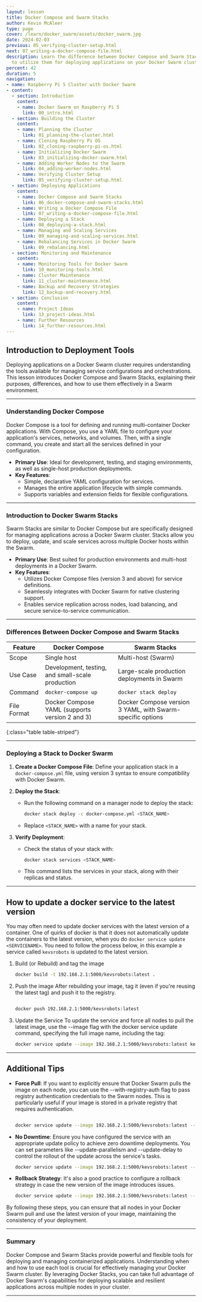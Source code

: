 ```yaml
---
layout: lesson
title: Docker Compose and Swarm Stacks
author: Kevin McAleer
type: page
cover: /learn/docker_swarm/assets/docker_swarm.jpg
date: 2024-02-03
previous: 05_verifying-cluster-setup.html
next: 07_writing-a-docker-compose-file.html
description: Learn the difference between Docker Compose and Swarm Stacks, and how
  to utilize them for deploying applications on your Docker Swarm cluster.
percent: 42
duration: 5
navigation:
- name: Raspberry Pi 5 Cluster with Docker Swarm
- content:
  - section: Introduction
    content:
    - name: Docker Swarm on Raspberry Pi 5
      link: 00_intro.html
  - section: Building the Cluster
    content:
    - name: Planning the Cluster
      link: 01_planning-the-cluster.html
    - name: Cloning Raspberry Pi OS
      link: 02_cloning-raspberry-pi-os.html
    - name: Initializing Docker Swarm
      link: 03_initializing-docker-swarm.html
    - name: Adding Worker Nodes to the Swarm
      link: 04_adding-worker-nodes.html
    - name: Verifying Cluster Setup
      link: 05_verifying-cluster-setup.html
  - section: Deploying Applications
    content:
    - name: Docker Compose and Swarm Stacks
      link: 06_docker-compose-and-swarm-stacks.html
    - name: Writing a Docker Compose File
      link: 07_writing-a-docker-compose-file.html
    - name: Deploying a Stack
      link: 08_deploying-a-stack.html
    - name: Managing and Scaling Services
      link: 09_managing-and-scaling-services.html
    - name: Rebalancing Services in Docker Swarm
      link: 09_rebalancing.html
  - section: Monitoring and Maintenance
    content:
    - name: Monitoring Tools for Docker Swarm
      link: 10_monitoring-tools.html
    - name: Cluster Maintenance
      link: 11_cluster-maintenance.html
    - name: Backup and Recovery Strategies
      link: 12_backup-and-recovery.html
  - section: Conclusion
    content:
    - name: Project Ideas
      link: 13_project-ideas.html
    - name: Further Resources
      link: 14_further-resources.html
---
```



## Introduction to Deployment Tools

Deploying applications on a Docker Swarm cluster requires understanding the tools available for managing service configurations and orchestrations. This lesson introduces Docker Compose and Swarm Stacks, explaining their purposes, differences, and how to use them effectively in a Swarm environment.

---

### Understanding Docker Compose

Docker Compose is a tool for defining and running multi-container Docker applications. With Compose, you use a YAML file to configure your application's services, networks, and volumes. Then, with a single command, you create and start all the services defined in your configuration.

- **Primary Use**: Ideal for development, testing, and staging environments, as well as single-host production deployments.
- **Key Features**:
  - Simple, declarative YAML configuration for services.
  - Manages the entire application lifecycle with simple commands.
  - Supports variables and extension fields for flexible configurations.

---

### Introduction to Docker Swarm Stacks

Swarm Stacks are similar to Docker Compose but are specifically designed for managing applications across a Docker Swarm cluster. Stacks allow you to deploy, update, and scale services across multiple Docker hosts within the Swarm.

- **Primary Use**: Best suited for production environments and multi-host deployments in a Docker Swarm.
- **Key Features**:
  - Utilizes Docker Compose files (version 3 and above) for service definitions.
  - Seamlessly integrates with Docker Swarm for native clustering support.
  - Enables service replication across nodes, load balancing, and secure service-to-service communication.

---

### Differences Between Docker Compose and Swarm Stacks

| Feature | Docker Compose | Swarm Stacks |
|---------|----------------|--------------|
| Scope   | Single host    | Multi-host (Swarm) |
| Use Case| Development, testing, and small-scale production | Large-scale production deployments in Swarm |
| Command | `docker-compose up` | `docker stack deploy` |
| File Format | Docker Compose YAML (supports version 2 and 3) | Docker Compose version 3 YAML, with Swarm-specific options |
{:class="table table-striped"}

---

### Deploying a Stack to Docker Swarm

1. **Create a Docker Compose File**: Define your application stack in a `docker-compose.yml` file, using version 3 syntax to ensure compatibility with Docker Swarm.
1. **Deploy the Stack**:

   - Run the following command on a manager node to deploy the stack:

     ```sh
     docker stack deploy -c docker-compose.yml <STACK_NAME>
     ```

   - Replace `<STACK_NAME>` with a name for your stack.
1. **Verify Deployment**:
   - Check the status of your stack with:

     ```sh
     docker stack services <STACK_NAME>
     ```

   - This command lists the services in your stack, along with their replicas and status.

---

## How to update a docker service to the latest version

You may often need to update docker services with the latest version of a container. One of quirks of docker is that it does not automatically update the containers to the latest version, when you do `docker service update <SERVICENAME>`. You need to follow the process below, in this example a service called `kevsrobots` is updated to the latest version.

1. Build (or Rebuild) and tag the image

   ```bash
   docker build -t 192.168.2.1:5000/kevsrobots:latest .
   ```

1. Push the image
   After rebuilding your image, tag it (even if you're reusing the latest tag) and push it to the registry. 

    ```bash
   
    docker push 192.168.2.1:5000/kevsrobots:latest
    ```

1. Update the Service
   To update the service and force all nodes to pull the latest image, use the --image flag with the docker service update command, specifying the full image name, including the tag:

    ```bash
    docker service update --image 192.168.2.1:5000/kevsrobots:latest kevsrobots
    ```

---

## Additional Tips

- **Force Pull**: If you want to explicitly ensure that Docker Swarm pulls the image on each node, you can use the --with-registry-auth flag to pass registry authentication credentials to the Swarm nodes. This is particularly useful if your image is stored in a private registry that requires authentication.

  ```bash

  docker service update --image 192.168.2.1:5000/kevsrobots:latest --with-registry-auth kevsrobots
  ```

- **No Downtime**: Ensure you have configured the service with an appropriate update policy to achieve zero downtime deployments. You can set parameters like --update-parallelism and --update-delay to control the rollout of the update across the service's tasks.

  ```bash
  docker service update --image 192.168.2.1:5000/kevsrobots:latest --update-parallelism 1 --update-delay 10s kevsrobots

  ```

- **Rollback Strategy**: It's also a good practice to configure a rollback strategy in case the new version of the image introduces issues.

  ```bash
  docker service update --image 192.168.2.1:5000/kevsrobots:latest --rollback-parallelism 1 --rollback-delay 10s kevsrobots
  ```

By following these steps, you can ensure that all nodes in your Docker Swarm pull and use the latest version of your image, maintaining the consistency of your deployment.

---

### Summary

Docker Compose and Swarm Stacks provide powerful and flexible tools for deploying and managing containerized applications. Understanding when and how to use each tool is crucial for effectively managing your Docker Swarm cluster. By leveraging Docker Stacks, you can take full advantage of Docker Swarm's capabilities for deploying scalable and resilient applications across multiple nodes in your cluster.

---
